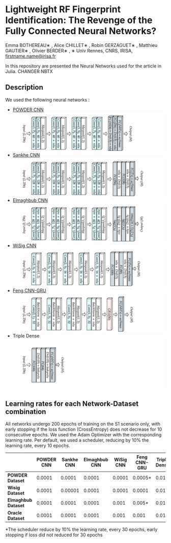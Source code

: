 # Lightweight RF Fingerprint Identification: The Revenge of the Fully Connected Neural Networks?
Emma BOTHEREAU∗ , Alice CHILLET∗ , Robin GERZAGUET∗ , Matthieu GAUTIER∗ , Olivier BERDER∗ , 
∗ Univ Rennes, CNRS, IRISA, firstname.name@irisa.fr



In this repository are presented the Neural Networks used for the article in Julia. 
CHANGER NBTX
## Description

We used the following neural networks :
- [POWDER CNN](https://ieeexplore.ieee.org/document/9348261)
![](Illustrations/POWDERV1.png)
- [Sankhe CNN](https://ieeexplore.ieee.org/document/8882379)
![](Illustrations/SankheV1.png)
- [Elmaghbub CNN](https://arxiv.org/abs/2308.04467) 
![](Illustrations/ElmaghbubV1.png)
- [WiSig CNN](https://arxiv.org/abs/2112.15363)
![](Illustrations/wisigV1.png)
- [Feng CNN-GRU](https://ieeexplore.ieee.org/document/9851177) 
![](Illustrations/FengV1.png)
- Triple Dense
![](Illustrations/TripleDenseV1.png)

## Learning rates for each Network-Dataset combination

All networks undergo 200 epochs of training on the S1 scenario only, with early stopping if the loss function (CrossEntropy) does not decrease for 10 consecutive epochs. We used the Adam Optimizer with the corresponding learning rate. Per default, we used a scheduler, reducing by 10% the learning rate, every 10 epochs.

|                     | **POWDER CNN** | **Sankhe CNN** | **Elmaghbub CNN**  | **WiSig CNN** | **Feng CNN-GRU** | **Triple Dense** |
|---------------------|----------------|----------------|-------------------|---------------|------------------|-------------------------|
| **POWDER Dataset**   | 0.0001         | 0.0001         | 0.0001           | 0.0001        | 0.0005*           | 0.01                  |
| **Wisig Dataset**  | 0.0001         | 0.00001         | 0.0001                  | 0.0001        | 0.0001           | 0.01                    |
| **Elmaghbub Dataset**| 0.0001         | 0.0001         | 0.0001               | 0.001        | 0.005*          | 0.01                  |
| **Oracle Dataset**  | 0.0001       | 0.0001         | 0.0001           | 0.001        | 0.001           | 0.01                  |


*The scheduler reduce by 10% the learning rate, every 30 epochs, early stopping if loss did not reduced for 30 epochs
